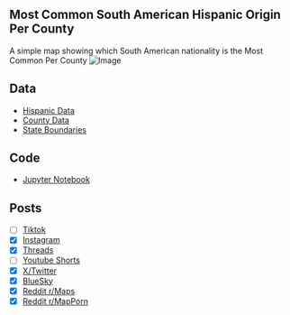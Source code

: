 ## Most Common South American Hispanic Origin Per County
A simple map showing which South American nationality is the Most Common Per County
![Image](https://drive.google.com/uc?export=view&id=1a2fLcCHaMVgvMxr3XTtKI1D0NXb3FSwt)

## Data
* [Hispanic Data](https://data.census.gov/table/ACSDT5Y2023.B03001)
* [County Data](https://www.census.gov/geographies/mapping-files/time-series/geo/carto-boundary-file.html)
* [State Boundaries](https://www.census.gov/geographies/mapping-files/time-series/geo/carto-boundary-file.html)

## Code
* [Jupyter Notebook](FormatData.ipynb)

## Posts
- [ ] [Tiktok]()
- [x] [Instagram](https://www.instagram.com/p/DN53XVYEabL/)
- [x] [Threads](https://www.threads.com/@vinemapper/post/DN53Xwskdxn)
- [ ] [Youtube Shorts]()
- [x] [X/Twitter](https://x.com/VineMapper/status/1961092278514012456)
- [x] [BlueSky](https://bsky.app/profile/vinemapper.bsky.social/post/3lxhv4ceiak22)
- [x] [Reddit r/Maps](https://www.reddit.com/r/Maps/comments/1n2fqe8/most_common_hispanic_south_american_origin_per/)
- [x] [Reddit r/MapPorn](https://www.reddit.com/r/MapPorn/comments/1n2fqp3/most_common_hispanic_south_american_origin_per/)
